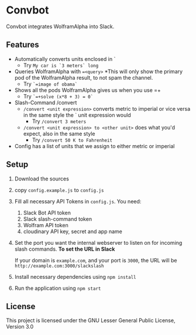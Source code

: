 # Convbot
Convbot integrates WolframAlpha into Slack.

## Features
 * Automatically converts units enclosed in `
    * Try ``My car is `3 meters` long``
 * Queries WolframAlpha with `=<query>`
    *This will only show the primary pod of the WolframAlpha result, to not spam the channel.
    * Try `` `=image of obama` ``
 * Shows all the pods WolframAlpha gives us when you use =+
    * Try `` `=+solve (x*8 + 3) = 0` ``
 * Slash-Command /convert
    * `/convert <unit expression>` converts metric to imperial or vice versa in the same style the ` unit expression would
       * Try `/convert 3 meters`
    * `/convert <unit expression> to <other unit>` does what you'd expect, also in the same style
       * Try `/convert 50 K to Fahrenheit`
 * Config has a list of units that we assign to either metric or imperial

## Setup
 1. Download the sources
 2. copy `config.example.js` to `config.js`
 3. Fill all necessary API Tokens in `config.js`. You need:
     1. Slack Bot API token
     2. Slack slash-command token
     3. Wolfram API token
     4. cloudinary API key, secret and app name
 4. Set the port you want the internal webserver to listen on for incoming slash commands. 
    **To set the URL in Slack**
    
    If your domain is `example.com`, and your port is `3000`, the URL will be `http://example.com:3000/slackslash`
 5. Install necessary dependencies using `npm install`
 6. Run the application using `npm start`
 
## License
This project is licensed under the GNU Lesser General Public License, Version 3.0